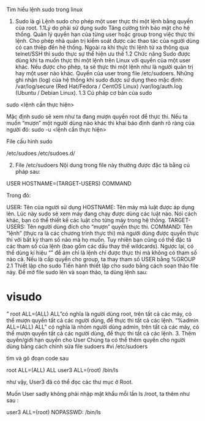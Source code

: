 Tìm hiểu lệnh sudo trong linux
1. Sudo là gì
Lệnh sudo cho phép một user thực thi một lệnh bằng quyền của root. 
1.1Lý do phải sử dụng sudo
Tăng cường tính bảo mật cho hệ thống.
Quản lý quyền hạn của từng user hoặc group trong việc thực thi lệnh.
Cho phép nhà quản trị kiểm soát được các thao tác của người dùng có can thiệp đến hệ thống. Ngoài ra khi thực thi lệnh từ xa thông qua telnet/SSH thì sudo thực sự thể hiện ưu thế
1.2 Chức năng
Sudo được dùng khi ta muốn thực thi một lệnh trên Linux với quyền của một user khác. Nếu được cho phép, ta sẽ thực thi một lệnh như là người quản trị hay một user nào khác. 
Quyền của user trong file /etc/sudoers.
Những ghi nhận (log) của hệ thống khi sudo được sử dụng theo mặc định:
/var/log/secure (Red Hat/Fedora / CentOS Linux)
/var/log/auth.log (Ubuntu / Debian Linux).
1.3 Cú pháp cơ bản của sudo

sudo <lệnh cần thực hiện>


Mặc định sudo sẽ xem như ta đang mượn quyền root để thực thi.
Nếu ta muốn “mượn” một người dùng nào khác thì khai báo định danh rõ ràng của người đó:
sudo -u <username> <lệnh cần thực hiện>


File cấu hình sudo

/etc/sudoes
/etc/sudoes.d/


2. File /etc/sudoers
Nội dung trong file này thường được đặc tả bằng cú pháp sau:

USER HOSTNAME=(TARGET-USERS) COMMAND


Trong đó:

USER: Tên của người sử dụng
HOSTNAME: Tên máy mà luật được áp dụng lên. Lúc này sudo sẽ xem máy đang chạy được dùng các luật nào. Nói cách khác, bạn có thể thiết kế các luật cho từng máy trong hệ thống.
TARGET-USERS: Tên người dùng đích cho “mượn” quyền thực thi.
COMMAND: Tên “lệnh” (thực ra là các chương trình thực thi) mà người dùng được quyền thực thi với bất kỳ tham số nào mà họ muốn. Tuy nhiên bạn cũng có thể đặc tả các tham số của lệnh (bao gồm các dấu thay thế wildcards). Ngược lại, có thể dùng kí hiệu “” để ám chỉ là lệnh chỉ được thực thi mà không có tham số nào cả.
Nếu là cấp quyền cho group, ta thay tham số USER bằng %GROUP
2.1 Thiết lập cho sudo
Tiến hành thiết lập cho sudo bằng cách soạn thảo file này. Để mở file sudo lên và soạn thảo, ta dùng lệnh sau:

# visudo


” root ALL=(ALL) ALL”có nghĩa là người dùng root, trên tất cả các máy, có thể mượn quyền tất cả các người dùng, để thực thi tất cả các lệnh.
“%admin ALL=(ALL) ALL” có nghĩa là nhóm người dùng admin, trên tất cả các máy, có thể mượn quyền tất cả các người dùng, để thực thi tất cả các lệnh.
3. Thêm quyền/giới hạn quyền cho User
Chúng ta có thể thêm quyền cho người dùng bằng cách chỉnh sửa file sudoers
#vi /etc/sudoers


tìm và gõ đoạn code sau

root ALL=(ALL) ALL
user3 ALL=(root) /bin/ls


như vậy, User3 đã có thể đọc các thư mục ở Root.

Muốn User sadly không phải nhập mật khẩu mỗi lần ls /root, ta thêm như sau :


user3 ALL=(root) NOPASSWD: /bin/ls


